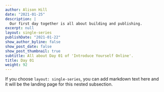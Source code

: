 ```yaml
---
author: Alison Hill
date: "2021-01-25"
description: |
  Our first day together is all about building and publishing.
excerpt: null
layout: single-series
publishDate: "2021-01-22"
show_author_byline: false
show_post_date: false
show_post_thumbnail: true
subtitle: All about Day 01 of 'Introduce Yourself Online'.
title: Day 01
weight: 92
---
```


If you choose `layout: single-series`, you can add markdown text here and it will be the landing page for this nested subsection.